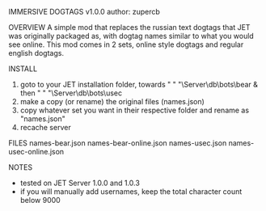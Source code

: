 IMMERSIVE DOGTAGS v1.0.0
author: zupercb


OVERVIEW
A simple mod that replaces the russian text dogtags that JET was originally packaged as, 
with dogtag names similar to what you would see online. This mod comes in 2 sets, 
online style dogtags and regular english dogtags.


INSTALL
1. goto to your JET installation folder, towards 
    " " "\Server\db\bots\bear & then " " "\Server\db\bots\usec
2. make a copy (or rename) the original files (names.json) 
3. copy whatever set you want in their respective folder and rename as "names.json"
4. recache server


FILES
names-bear.json
names-bear-online.json
names-usec.json
names-usec-online.json


NOTES
- tested on JET Server 1.0.0 and 1.0.3
- if you will manually add usernames, keep the total character count below 9000
